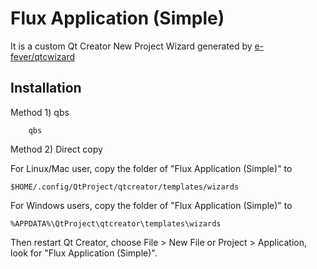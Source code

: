 Flux Application (Simple)
=============================

It is a custom Qt Creator New Project Wizard generated by [e-fever/qtcwizard](https://github.com/e-fever/qtcwizard)

Installation 
------------

Method 1) qbs

```
    qbs
```

Method 2) Direct copy

For Linux/Mac user, copy the folder of "Flux Application (Simple)" to 

```
$HOME/.config/QtProject/qtcreator/templates/wizards
```

For Windows users, copy the folder of "Flux Application (Simple)" to 

```
%APPDATA%\QtProject\qtcreator\templates\wizards 
```

Then restart Qt Creator, choose File > New File or Project > Application, look for "Flux Application (Simple)".